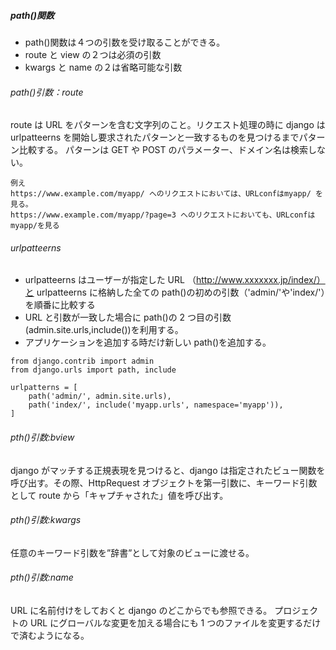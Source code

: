 ##### path()関数

- path()関数は４つの引数を受け取ることができる。
- route と view の２つは必須の引数
- kwargs と name の２は省略可能な引数

###### path()引数：route

route は URL をパターンを含む文字列のこと。リクエスト処理の時に django は urlpatteerns を開始し要求されたパターンと一致するものを見つけるまでパターン比較する。
パターンは GET や POST のパラメーター、ドメイン名は検索しない。

```
例え
https://www.example.com/myapp/ へのリクエストにおいては、URLconfはmyapp/ を見る。
https://www.example.com/myapp/?page=3 へのリクエストにおいても、URLconfはmyapp/を見る
```

###### urlpatteerns

- urlpatteerns はユーザーが指定した URL （http://www.xxxxxxx.jp/index/）と urlpatteerns に格納した全ての path()の初めの引数（'admin/'や'index/'）を順番に比較する
- URL と引数が一致した場合に path()の 2 つ目の引数(admin.site.urls,include())を利用する。
- アプリケーションを追加する時だけ新しい path()を追加する。

```
from django.contrib import admin
from django.urls import path, include

urlpatterns = [
    path('admin/', admin.site.urls),
    path('index/', include('myapp.urls', namespace='myapp')),
]
```

###### pth()引数:bview

django がマッチする正規表現を見つけると、django は指定されたビュー関数を呼び出す。その際、HttpRequest オブジェクトを第一引数に、キーワード引数として route から「キャプチャされた」値を呼び出す。

###### pth()引数:kwargs

任意のキーワード引数を”辞書”として対象のビューに渡せる。

###### pth()引数:name

URL に名前付けをしておくと django のどこからでも参照できる。
プロジェクトの URL にグローバルな変更を加える場合にも 1 つのファイルを変更するだけで済むようになる。
